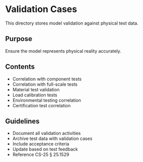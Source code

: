 # Validation Cases

This directory stores model validation against physical test data.

## Purpose
Ensure the model represents physical reality accurately.

## Contents
- Correlation with component tests
- Correlation with full-scale tests
- Material test validation
- Load calibration tests
- Environmental testing correlation
- Certification test correlation

## Guidelines
- Document all validation activities
- Archive test data with validation cases
- Include acceptance criteria
- Update based on test feedback
- Reference CS-25 § 25.1529
